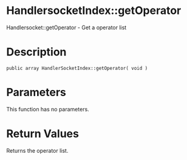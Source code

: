 # HandlersocketIndex::getOperator #

Handlersocket::getOperator - Get a operator list

# Description #

```
public array HandlerSocketIndex::getOperator( void )
```

# Parameters #

This function has no parameters.

# Return Values #

Returns the operator list.